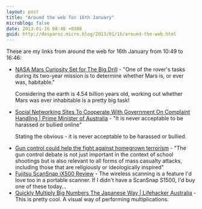 ```yaml
---
layout: post
title: "Around the web for 16th January"
microblog: false
date: 2013-01-16 08:46 +0300
guid: http://desparoz.micro.blog/2013/01/16/around-the-web.html
---
```

<p>These are my links from around the web for 16th January from 10:49 to 16:46:
<ul>
<li><a href="http://www.smh.com.au/technology/sci-tech/mars-rover-on-brink-of-drilling-breakthrough-20130116-2ct0s.html">NASA Mars Curiosity Set for The Big Drill</a> - "One of the rover's tasks during its two-year mission is to determine whether Mars is, or ever was, habitable."
<p>Considering the earth is 4.54 billion years old, working out whether Mars was ever inhabitable is a pretty big task!</li>
<li><a href="http://www.pm.gov.au/press-office/social-networking-sites-cooperate-government-complaint-handling">Social Networking Sites To Cooperate With Government On Complaint Handling | Prime Minister of Australia</a> - "It is never acceptable to be harassed or bullied online"
<p>Stating the obvious - it is never acceptable to be harassed or bullied.</li>
<li><a href="http://theconversation.edu.au/gun-control-could-help-the-fight-against-homegrown-terrorism-11611">Gun control could help the fight against homegrown terrorism</a> - "The gun control debate is not just important in the context of school shootings but is also relevant to all forms of mass casualty attacks, including those that are religiously or ideologically inspired"</li>
<li><a href="http://www.documentsnap.com/scansnap-ix500-review/">Fujitsu ScanSnap iX500 Review</a> - The wireless scanning is a feature I'd love too in a portable scanner. If I didn't have a ScanSnap S1500, I'd buy one of these today...</li>
<li><a href="http://www.lifehacker.com.au/2013/01/quickly-multiply-big-numbers-the-japanese-way/">Quickly Multiply Big Numbers The Japanese Way | Lifehacker Australia</a> - This is pretty cool. A visual way of performing multiplications.</li>
</ul>
